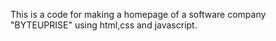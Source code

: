 This is a code for making a homepage of a software company "BYTEUPRISE" using html,css and javascript.
